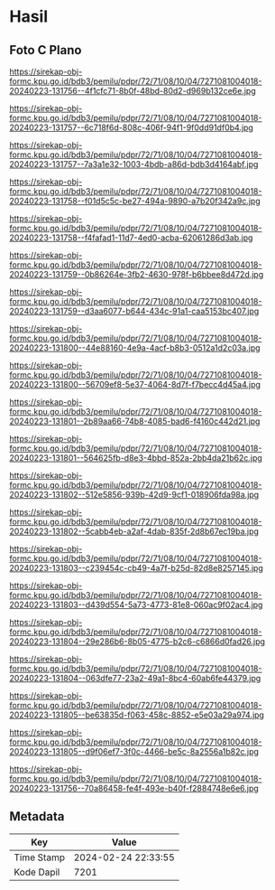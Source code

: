 # Hasil

## Foto C Plano

https://sirekap-obj-formc.kpu.go.id/bdb3/pemilu/pdpr/72/71/08/10/04/7271081004018-20240223-131756--4f1cfc71-8b0f-48bd-80d2-d969b132ce6e.jpg

https://sirekap-obj-formc.kpu.go.id/bdb3/pemilu/pdpr/72/71/08/10/04/7271081004018-20240223-131757--6c718f6d-808c-406f-94f1-9f0dd91df0b4.jpg

https://sirekap-obj-formc.kpu.go.id/bdb3/pemilu/pdpr/72/71/08/10/04/7271081004018-20240223-131757--7a3a1e32-1003-4bdb-a86d-bdb3d4164abf.jpg

https://sirekap-obj-formc.kpu.go.id/bdb3/pemilu/pdpr/72/71/08/10/04/7271081004018-20240223-131758--f01d5c5c-be27-494a-9890-a7b20f342a9c.jpg

https://sirekap-obj-formc.kpu.go.id/bdb3/pemilu/pdpr/72/71/08/10/04/7271081004018-20240223-131758--f4fafad1-11d7-4ed0-acba-62061286d3ab.jpg

https://sirekap-obj-formc.kpu.go.id/bdb3/pemilu/pdpr/72/71/08/10/04/7271081004018-20240223-131759--0b86264e-3fb2-4630-978f-b6bbee8d472d.jpg

https://sirekap-obj-formc.kpu.go.id/bdb3/pemilu/pdpr/72/71/08/10/04/7271081004018-20240223-131759--d3aa6077-b644-434c-91a1-caa5153bc407.jpg

https://sirekap-obj-formc.kpu.go.id/bdb3/pemilu/pdpr/72/71/08/10/04/7271081004018-20240223-131800--44e88160-4e9a-4acf-b8b3-0512a1d2c03a.jpg

https://sirekap-obj-formc.kpu.go.id/bdb3/pemilu/pdpr/72/71/08/10/04/7271081004018-20240223-131800--56709ef8-5e37-4064-8d7f-f7becc4d45a4.jpg

https://sirekap-obj-formc.kpu.go.id/bdb3/pemilu/pdpr/72/71/08/10/04/7271081004018-20240223-131801--2b89aa66-74b8-4085-bad6-f4160c442d21.jpg

https://sirekap-obj-formc.kpu.go.id/bdb3/pemilu/pdpr/72/71/08/10/04/7271081004018-20240223-131801--564625fb-d8e3-4bbd-852a-2bb4da21b62c.jpg

https://sirekap-obj-formc.kpu.go.id/bdb3/pemilu/pdpr/72/71/08/10/04/7271081004018-20240223-131802--512e5856-939b-42d9-9cf1-018906fda98a.jpg

https://sirekap-obj-formc.kpu.go.id/bdb3/pemilu/pdpr/72/71/08/10/04/7271081004018-20240223-131802--5cabb4eb-a2af-4dab-835f-2d8b67ec19ba.jpg

https://sirekap-obj-formc.kpu.go.id/bdb3/pemilu/pdpr/72/71/08/10/04/7271081004018-20240223-131803--c239454c-cb49-4a7f-b25d-82d8e8257145.jpg

https://sirekap-obj-formc.kpu.go.id/bdb3/pemilu/pdpr/72/71/08/10/04/7271081004018-20240223-131803--d439d554-5a73-4773-81e8-060ac9f02ac4.jpg

https://sirekap-obj-formc.kpu.go.id/bdb3/pemilu/pdpr/72/71/08/10/04/7271081004018-20240223-131804--29e286b6-8b05-4775-b2c6-c6866d0fad26.jpg

https://sirekap-obj-formc.kpu.go.id/bdb3/pemilu/pdpr/72/71/08/10/04/7271081004018-20240223-131804--063dfe77-23a2-49a1-8bc4-60ab6fe44379.jpg

https://sirekap-obj-formc.kpu.go.id/bdb3/pemilu/pdpr/72/71/08/10/04/7271081004018-20240223-131805--be63835d-f063-458c-8852-e5e03a29a974.jpg

https://sirekap-obj-formc.kpu.go.id/bdb3/pemilu/pdpr/72/71/08/10/04/7271081004018-20240223-131805--d9f06ef7-3f0c-4466-be5c-8a2556a1b82c.jpg

https://sirekap-obj-formc.kpu.go.id/bdb3/pemilu/pdpr/72/71/08/10/04/7271081004018-20240223-131756--70a86458-fe4f-493e-b40f-f2884748e6e6.jpg


## Metadata

| Key        | Value               |
| ---------- | ------------------- |
| Time Stamp | 2024-02-24 22:33:55 |
| Kode Dapil | 7201                |



